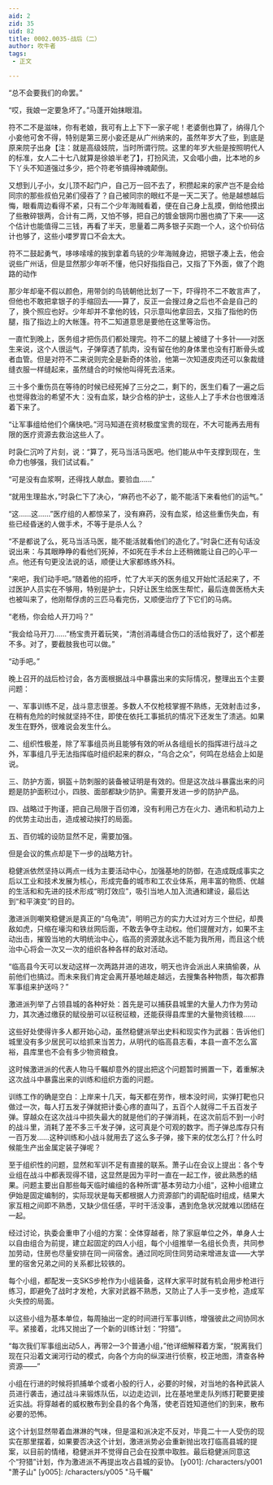 ```yaml
---
aid: 2
zid: 35
uid: 82
title: 0002.0035-战后（二）
author: 吹牛者
tags: 
 - 正文

---
```




  “总不会要我们的命罢。”

  “哎，我娘一定要急坏了。”马蓬开始抹眼泪。

  符不二不是滋味，你有老娘，我可有上上下下一家子呢！老婆倒也算了，纳得几个小妾他可舍不得，特别是第三房小妾还是从广州纳来的，虽然年岁大了些，到底是原来院子出身【注：就是高级妓院，当时所谓行院。这里的年岁大些是按照明代人的标准，女人二十七八就算是徐娘半老了】，打扮风流，又会唱小曲，比本地的乡下丫头不知道强过多少，把个符老爷搞得神魂颠倒。

  又想到儿子小，女儿顶不起门户，自己万一回不去了，积攒起来的家产岂不是会给同宗的那些叔伯兄弟们侵吞了？自己被同宗的眼红不是一天二天了。他是越想越后悔，眼看周边看得不紧，只有二个少年海贼看着，便在自己身上乱摸，倒给他摸出了些散碎银两，合计有二两，又怕不够，把自己的镀金银网巾圈也摘了下来——这个估计也能值得二三钱，再看了半天，思量着二两多银子买跑一个人，这个价码估计也够了，这些小喽罗胃口不会太大。

  符不二鼓起勇气，哆哆嗦嗦的挨到拿着鸟铳的少年海贼身边，把银子凑上去，他会说些广州话，但是显然那少年听不懂，他只好指指自己，又指了下外面，做了个跑路的动作

  那少年却毫不假以颜色，用带剑的鸟铳朝他比划了一下，吓得符不二不敢言声了，但他也不敢把拿银子的手缩回去——算了，反正一会搜过身之后也不会是自己的了，换个照应也好。少年却并不拿他的钱，只示意叫他拿回去，又指了指他的伤腿，指了指边上的大帐篷。符不二知道意思是要他在这里等治伤。

  一直忙到晚上，医务组才把伤员们都处理完。符不二的腿上被缝了十多针——对医生来说，这个人很运气，子弹穿透了肌肉，没有留在他的身体里也没有打断骨头或者血管。但是对符不二来说则完全是新奇的体验，他第一次知道皮肉还可以象裁缝缝衣服一样缝起来，虽然缝合的时候他叫得死去活来。

  三十多个重伤员在等待的时候已经死掉了三分之二，剩下的，医生们看了一遍之后也觉得救治的希望不大：没有血浆，缺少合格的护士，这些人上了手术台也很难活着下来了。

  “让军事组给他们个痛快吧。”河马知道在资材极度宝贵的现在，不大可能再去用有限的医疗资源去救治这些人了。

  时袅仁沉吟了片刻，说：“算了，死马当活马医吧。他们能从中午支撑到现在，生命力也够强，我们试试看。”

  “可是没有血浆啊，还得找人献血。要验血……”

  “就用生理盐水，”时袅仁下了决心，“麻药也不必了，能不能活下来看他们的运气。”

  “这……这……”医疗组的人都惊呆了，没有麻药，没有血浆，给这些重伤失血，有些已经昏迷的人做手术，不等于是杀人么？

  “不是都说了么，死马当活马医，能不能活就看他们的造化了。”时袅仁还有句话没说出来：与其眼睁睁的看他们死掉，不如死在手术台上还稍微能让自己的心平一点。他还有句更没法说的话，顺便让大家都练练外科。

  “来吧，我们动手吧。”随着他的招呼，忙了大半天的医务组又开始忙活起来了，不过医护人员实在不够用，特别是护士，只好让医生给医生帮忙，最后连兽医杨大夫也被叫来了，他刚帮俘虏的三匹马看完伤，又顺便治疗了下它们的马病。

  “老杨，你会给人开刀吗？”

  “我会给马开刀……”杨宝贵开着玩笑，“清创消毒缝合伤口的活给我好了，这个都差不多。对了，要截肢我也可以做。”

  “动手吧。”

  晚上召开的战后检讨会，各方面根据战斗中暴露出来的实际情况，整理出五个主要问题：

  一、军事训练不足，战斗意志很差。多数人不仅枪枝掌握不熟练，无效射击过多，在稍有危险的时候就坚持不住，即使在依托工事抵抗的情况下还发生了溃逃。如果发生在野外，很难说会发生什么。

  二、组织性极差，除了军事组员尚且能够有效的听从各组组长的指挥进行战斗之外，军事组几乎无法指挥临时组织起来的群众，“乌合之众”，何鸣在总结会上如是说。

  三、防护方面，钢盔＋防刺服的装备被证明是有效的。但是这次战斗暴露出来的问题是防护面积过小，四肢、面部都缺少防护。需要开发进一步的防护产品。

  四、战略过于拘谨，把自己局限于百仞滩，没有利用己方在火力、通讯和机动力上的优势主动出击，造成被动挨打的局面。

  五、百仞城的设防显然不足，需要加强。

  但是会议的焦点却是下一步的战略方针。

  稳健派依然坚持以两点一线为主要活动中心，加强基地的防御，在造成既成事实之后以工业和技术发展为核心，形成完备的城市和工农业体系，用丰富的物质、优越的生活和和先进的技术形成“明灯效应”，吸引当地人加入流通和建设，最后达到“和平演变”的目的。

  激进派则嘲笑稳健派是真正的“乌龟流”，明明己方的实力大过对方三个世纪，却畏敌如虎，只缩在壕沟和铁丝网后面，不敢去争夺主动权。他们提醒对方，如果不主动出击，摧毁当地的大明统治中心，临高的资源就永远不能为我所用，而且这个统治中心将会一次又一次的组织各种各样的敌对活动。

  “临高县今天可以发动这样一次两路并进的进攻，明天也许会派出人来搞偷袭，从前他们也搞过。而未来我们肯定会离开基地越走越远，去搜集各种物质，每次都靠军事组来护送吗？”

  激进派列举了占领县城的各种好处：首先是可以捕获县城里的大量人力作为劳动力，其次通过缴获的赋役册可以征税征粮，还能获得县库里的大量物资钱粮……

  这些好处使得许多人都开始心动，虽然稳健派举出史料和现实作为武器：告诉他们城里没有多少居民可以给抓来当苦力，从明代的临高县志看，本县一直不怎么富裕，县库里也不会有多少物资粮食。

  这时候激进派的代表人物马千瞩却意外的提出把这个问题暂时搁置一下，着重解决这次战斗中暴露出来的训练和组织方面的问题。

  训练工作的确是空白：上岸来十几天，每天都在劳作，根本没时间，实弹打靶也只做过一次，每人打五发子弹就把计委心疼的直叫了，五百个人就得二千五百发子弹。穿越众在这次战斗中损失最大的就是他们的子弹消耗，在这次前后不到一小时的战斗里，消耗了差不多三千发子弹，这可真是个可观的数字。而子弹总库存只有一百万发……这种训练和小战斗就用去了这么多子弹，接下来的仗怎么打？什么时候能生产出金属定装子弹呢？

  至于组织性的问题，显然和军训不足有直接的联系。萧子山在会议上提出：各个专业组在战斗中都表现得不错，这显然是因为平时一直在一起工作，彼此熟悉的结果。问题主要出自那些每天临时编组的各种所谓“基本劳动力小组”，这种小组建立伊始是固定编制的，实际现状是每天都根据人力资源部门的调配临时组成，结果大家互相之间即不熟悉，又缺少信任感，平时干活没事，遇到危急状况就难以团结在一起。

  经过讨论，执委会重申了小组的方案：全体穿越者，除了家庭单位之外，单身人士以自由组合为前提，建立起固定的四人小组，每个小组推举一名组长负责，共同参加劳动，住房也尽量安排在同一间宿舍。通过同吃同住同劳动来增进友谊——大学里的宿舍兄弟之间的关系都比较铁的。

  每个小组，都配发一支SKS步枪作为小组装备，这样大家平时就有机会用步枪进行练习，即避免了战时才发枪，大家对武器不熟悉，又防止了人手一支步枪，造成军火失控的局面。

  以这些小组为基本单位，每周抽出一定的时间进行军事训练，增强彼此之间协同水平。紧接着，北炜又抛出了一个新的训练计划：“狩猎”。

  “每次我们军事组出动5人，再带2—3个普通小组，”他详细解释着方案，“脱离我们现在只沿着文澜河行动的模式，向各个方向的纵深进行侦察，校正地图，清查各种资源——”

  小组在行进的时候将抓捕单个或者小股的行人，必要的时候，对当地的各种武装人员进行袭击，通过战斗来锻炼队伍，以边走边训，比在基地里走队列练打靶要更接近实战。将穿越者的威权散布到全县的各个角落，使老百姓知道他们的到来，散布必要的恐怖。

  这个计划显然带着血淋淋的气味，但是温和派决定不反对，毕竟二十一人受伤的现实在那里摆着，如果要否决这个计划，激进派势必会重新抛出攻打临高县城的提案，以目前的情绪，稳健派并不觉得自己会在投票中取胜。最后稳健派同意这个“狩猎”计划，作为激进派不再提出攻占县城的妥协。
[y001]: /characters/y001 "萧子山"
[y005]: /characters/y005 "马千瞩"



